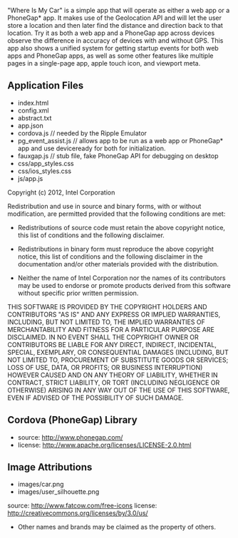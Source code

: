 "Where Is My Car" is a simple app that will operate as either a web app or a 
PhoneGap* app. It makes use of the Geolocation API and will let the user store a 
location and then later find the distance and direction back to that location. 
Try it as both a web app and a PhoneGap app across devices observe the difference 
in accuracy of devices with and without GPS.  This app also shows a unified 
system for getting startup events for both web apps and PhoneGap apps, as well 
as some other features like multiple pages in a single-page app, apple touch 
icon, and viewport meta.


Application Files
-----------------
* index.html
* config.xml
* abstract.txt
* app.json
* cordova.js               // needed by the Ripple Emulator
* pg_event_assist.js       // allows app to be run as a web app or PhoneGap* app and use deviceready for both for initialization.
* fauxgap.js               // stub file, fake PhoneGap API for debugging on desktop
* css/app_styles.css
* css/ios_styles.css
* js/app.js

Copyright (c) 2012, Intel Corporation

Redistribution and use in source and binary forms, with or without modification, 
are permitted provided that the following conditions are met:

- Redistributions of source code must retain the above copyright notice, 
  this list of conditions and the following disclaimer.

- Redistributions in binary form must reproduce the above copyright notice, 
  this list of conditions and the following disclaimer in the documentation 
  and/or other materials provided with the distribution.

- Neither the name of Intel Corporation nor the names of its contributors 
  may be used to endorse or promote products derived from this software 
  without specific prior written permission.

THIS SOFTWARE IS PROVIDED BY THE COPYRIGHT HOLDERS AND CONTRIBUTORS "AS IS" 
AND ANY EXPRESS OR IMPLIED WARRANTIES, INCLUDING, BUT NOT LIMITED TO, 
THE IMPLIED WARRANTIES OF MERCHANTABILITY AND FITNESS FOR A PARTICULAR PURPOSE 
ARE DISCLAIMED. IN NO EVENT SHALL THE COPYRIGHT OWNER OR CONTRIBUTORS BE 
LIABLE FOR ANY DIRECT, INDIRECT, INCIDENTAL, SPECIAL, EXEMPLARY, OR 
CONSEQUENTIAL DAMAGES (INCLUDING, BUT NOT LIMITED TO, PROCUREMENT OF SUBSTITUTE 
GOODS OR SERVICES; LOSS OF USE, DATA, OR PROFITS; OR BUSINESS INTERRUPTION) 
HOWEVER CAUSED AND ON ANY THEORY OF LIABILITY, WHETHER IN CONTRACT, STRICT 
LIABILITY, OR TORT (INCLUDING NEGLIGENCE OR OTHERWISE) ARISING IN ANY WAY OUT 
OF THE USE OF THIS SOFTWARE, EVEN IF ADVISED OF THE POSSIBILITY OF SUCH DAMAGE.


Cordova (PhoneGap) Library
--------------------------
* source:  http://www.phonegap.com/
* license:  http://www.apache.org/licenses/LICENSE-2.0.html


Image Attributions
------------------
* images/car.png
* images/user_silhouette.png

source: http://www.fatcow.com/free-icons
license: http://creativecommons.org/licenses/by/3.0/us/


* Other names and brands may be claimed as the property of others.